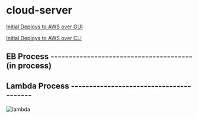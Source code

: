 # cloud-server

[Initial Deploys to AWS over GUI](http://cloudserver-env.eba-wmcfeamm.us-west-2.elasticbeanstalk.com/)

[Initial Deploys to AWS over CLI](http://cloud-server-cli-env.eba-wmcfeamm.us-west-2.elasticbeanstalk.com/)

## EB Process --------------------------------------- (in process)


## Lambda Process ----------------------------------------
![lambda](https://user-images.githubusercontent.com/84699682/163071527-fec5f8f9-12ae-4a24-8754-3f38bcfeb6af.JPG)

